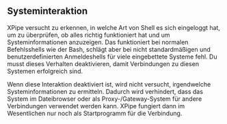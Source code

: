 ## Systeminteraktion

XPipe versucht zu erkennen, in welche Art von Shell es sich eingeloggt hat, um zu überprüfen, ob alles richtig funktioniert hat und um Systeminformationen anzuzeigen. Das funktioniert bei normalen Befehlsshells wie der Bash, schlägt aber bei nicht standardmäßigen und benutzerdefinierten Anmeldeshells für viele eingebettete Systeme fehl. Du musst dieses Verhalten deaktivieren, damit Verbindungen zu diesen Systemen erfolgreich sind.

Wenn diese Interaktion deaktiviert ist, wird nicht versucht, irgendwelche Systeminformationen zu ermitteln. Dadurch wird verhindert, dass das System im Dateibrowser oder als Proxy-/Gateway-System für andere Verbindungen verwendet werden kann. XPipe fungiert dann im Wesentlichen nur noch als Startprogramm für die Verbindung.
